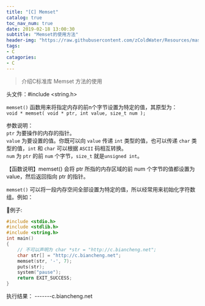 ```yaml
---
title: "[C] Memset"
catalog: true
toc_nav_num: true
date: 2019-02-18 13:00:30
subtitle: "Memset的使用方法"
header-img: "https://raw.githubusercontent.com/zColdWater/Resources/master/Images/knowledge-min.png"
tags:
- C
catagories:
- C
---
```


> 介绍C标准库 Memset 方法的使用

头文件：#include <string.h>

`memset()` 函数用来将指定内存的前n个字节设置为特定的值，其原型为：  
    `void * memset( void * ptr, int value, size_t num );`


参数说明：  
`ptr` 为要操作的内存的指针。  
`value` 为要设置的值。你既可以向 `value` 传递 `int` 类型的值，也可以传递 `char` 类型的值，`int` 和 `char` 可以根据 `ASCII` 码相互转换。  
`num` 为 `ptr` 的前 `num` 个字节，`size_t` 就是`unsigned int`。  


【函数说明】memset() 会将 ptr 所指的内存区域的前 num 个字节的值都设置为 value，然后返回指向 ptr 的指针。


`memset()` 可以将一段内存空间全部设置为特定的值，所以经常用来初始化字符数组。例如：

例子: 
```C
#include <stdio.h>
#include <stdlib.h>
#include <string.h>
int main()
{
    // 不可以声明为 char *str = "http://c.biancheng.net";
    char str[] = "http://c.biancheng.net";
    memset(str, '-', 7);
    puts(str);
    system("pause");
    return EXIT_SUCCESS;
}
``` 
执行结果：
-------c.biancheng.net


